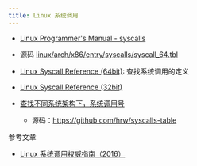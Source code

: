 ```yaml
---
title: Linux 系统调用
---
```



- [Linux Programmer's Manual - syscalls](http://man7.org/linux/man-pages/man2/syscalls.2.html)
- 源码 [linux/arch/x86/entry/syscalls/syscall_64.tbl](https://github.com/torvalds/linux/blob/master/arch/x86/entry/syscalls/syscall_64.tbl)
- [Linux Syscall Reference (64bit)](https://syscalls64.paolostivanin.com/): 查找系统调用的定义
- [Linux Syscall Reference (32bit)](https://syscalls32.paolostivanin.com/)

- [查找不同系统架构下，系统调用号](https://fedora.juszkiewicz.com.pl/syscalls.html)
  - 源码：https://github.com/hrw/syscalls-table

参考文章

- [Linux 系统调用权威指南（2016）](http://arthurchiao.art/blog/system-call-definitive-guide-zh/)
